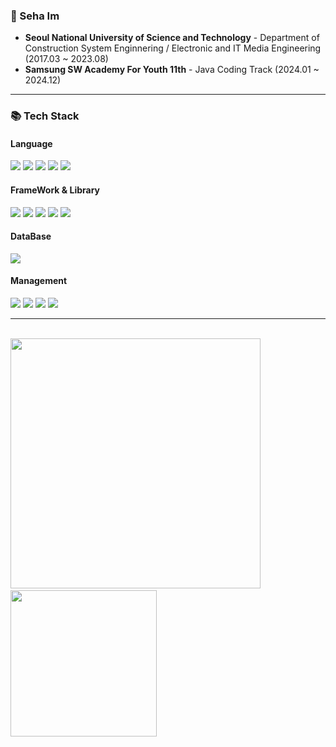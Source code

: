 ### 👋 Seha Im
- **Seoul National University of Science and Technology** - Department of Construction System Enginnering / Electronic and IT Media Engineering (2017.03 ~ 2023.08)
- **Samsung SW Academy For Youth 11th** - Java Coding Track (2024.01 ~ 2024.12)

---

### 📚 Tech Stack
#### Language
<img src="https://img.shields.io/badge/Java-007396?&logo=Java&logoColor=white"/> <img src="https://img.shields.io/badge/JavaScript-F7DF1E?&logo=javascript&logoColor=white"/> <img src="https://img.shields.io/badge/TypeScript-3178C6?&logo=typescript&logoColor=white"/> <img src="https://img.shields.io/badge/-HTML5-E34F26?&logo=html5&logoColor=white"/> <img src="https://img.shields.io/badge/-CSS3-1572B6?&logo=css3&logoColor=white"/>

#### FrameWork & Library
<img src="https://img.shields.io/badge/Spring-6DB33F?&logo=Spring&logoColor=white"/> <img src="https://img.shields.io/badge/SpringBoot-6DB33F?style=flat&logo=springboot&logoColor=white"/> <img src="https://img.shields.io/badge/React-61DAFB?style=flat&logo=React&logoColor=black"/> <img src="https://img.shields.io/badge/Next.js-000000?&logo=next.js&logoColor=white"/>
 <img src="https://img.shields.io/badge/-Vue.js-4FC08D?&logo=vue.js&logoColor=white"/>

#### DataBase
<img src="https://img.shields.io/badge/MySQL-4479A1?&logo=MySQL&logoColor=white"/>

#### Management
<img src="https://img.shields.io/badge/Git-F05032?&logo=Git&logoColor=white"/> <img src="https://img.shields.io/badge/GitHub-181717?&logo=GitHub&logoColor=white"/> <img src="https://img.shields.io/badge/GitLab-FCA121?&logo=GitLab&logoColor=white"/> <img src="https://img.shields.io/badge/Jira-0052CC?&logo=Jira&logoColor=white"/> 

---
<br>
<div>
<img src="https://github-readme-stats.vercel.app/api?username=sehaim&show_icons=true&theme=onedark" width=400px/> &nbsp;
<img src="https://github-readme-stats.vercel.app/api/top-langs/?username=sehaim&layout=compact&langs_count=10" width=234px/>
</div>
